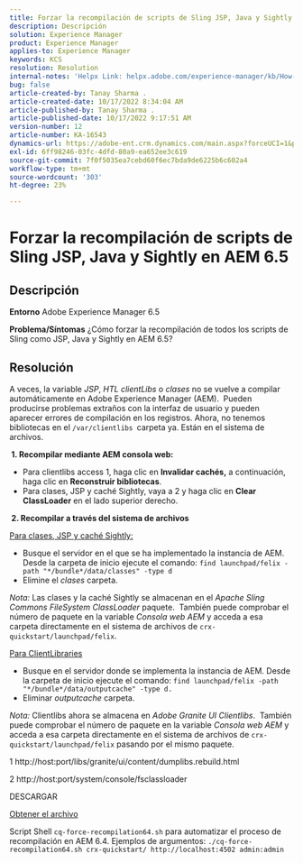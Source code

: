 ```yaml
---
title: Forzar la recompilación de scripts de Sling JSP, Java y Sightly en AEM 6.5
description: Descripción
solution: Experience Manager
product: Experience Manager
applies-to: Experience Manager
keywords: KCS
resolution: Resolution
internal-notes: 'Helpx Link: helpx.adobe.com/experience-manager/kb/How-to-force-a-recompilation-of-all-Sling-scripts-jsps-java-sightly-on-AEM-6-4.html'
bug: false
article-created-by: Tanay Sharma .
article-created-date: 10/17/2022 8:34:04 AM
article-published-by: Tanay Sharma .
article-published-date: 10/17/2022 9:17:51 AM
version-number: 12
article-number: KA-16543
dynamics-url: https://adobe-ent.crm.dynamics.com/main.aspx?forceUCI=1&pagetype=entityrecord&etn=knowledgearticle&id=3e907074-f64d-ed11-bba2-0022480868ff
exl-id: 6ff98246-03fc-4dfd-80a9-ea652ee3c619
source-git-commit: 7f0f5035ea7cebd60f6ec7bda9de6225b6c602a4
workflow-type: tm+mt
source-wordcount: '303'
ht-degree: 23%

---
```


# Forzar la recompilación de scripts de Sling JSP, Java y Sightly en AEM 6.5

## Descripción

<b>Entorno</b>
Adobe Experience Manager 6.5


<b>Problema/Síntomas</b>
¿Cómo forzar la recompilación de todos los scripts de Sling como JSP, Java y Sightly en AEM 6.5?


## Resolución


A veces, la variable *JSP*, *HTL clientLibs* o *clases* no se vuelve a compilar automáticamente en Adobe Experience Manager (AEM).  Pueden producirse problemas extraños con la interfaz de usuario y pueden aparecer errores de compilación en los registros. Ahora, no tenemos bibliotecas en el `/var/clientlibs `carpeta ya. Están en el sistema de archivos.

<b> 1. Recompilar mediante AEM consola web:</b>

- Para clientlibs access 1, haga clic en <b>Invalidar cachés,</b> a continuación, haga clic en <b>Reconstruir bibliotecas</b>.
- Para clases, JSP y caché Sightly, vaya a 2 y haga clic en <b>Clear ClassLoader</b> en el lado superior derecho.


<b> 2. Recompilar a través del sistema de archivos</b>

<u>Para clases, JSP y caché Sightly:</u>

- Busque el servidor en el que se ha implementado la instancia de AEM. Desde la carpeta de inicio ejecute el comando: `find launchpad/felix -path "*/bundle*/data/classes" -type d`
- Elimine el *clases* carpeta.


*Nota:* Las clases y la caché Sightly se almacenan en el *Apache Sling Commons FileSystem ClassLoader* paquete.  También puede comprobar el número de paquete en la variable *Consola web AEM* y acceda a esa carpeta directamente en el sistema de archivos de `crx-quickstart/launchpad/felix`.



<u>Para ClientLibraries</u>

- Busque en el servidor donde se implementa la instancia de AEM. Desde la carpeta de inicio ejecute el comando: `find launchpad/felix -path "*/bundle*/data/outputcache" -type d.`
- Eliminar *outputcache* carpeta.


*Nota:* Clientlibs ahora se almacena en *Adobe Granite UI Clientlibs*.  También puede comprobar el número de paquete en la variable *Consola web AEM* y acceda a esa carpeta directamente en el sistema de archivos de `crx-quickstart/launchpad/felix` pasando por el mismo paquete.



1 http://host:port/libs/granite/ui/content/dumplibs.rebuild.html

2 http://host:port/system/console/fsclassloader



DESCARGAR

[Obtener el archivo](https://helpx.adobe.com/content/dam/help/en/experience-manager/kb/How-to-force-a-recompilation-of-all-Sling-scripts-jsps-java-sightly-on-AEM-6-4/_jcr_content/main-pars/download_section/download-1/cq-force-recompilation64.zip "cq-force-recompilation64.zip")

Script Shell `cq-force-recompilation64.sh` para automatizar el proceso de recompilación en AEM 6.4. Ejemplos de argumentos: `./cq-force-recompilation64.sh crx-quickstart/ http://localhost:4502 admin:admin`
